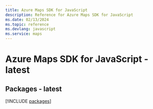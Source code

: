 ```yaml
---
title: Azure Maps SDK for JavaScript
description: Reference for Azure Maps SDK for JavaScript
ms.date: 02/13/2024
ms.topic: reference
ms.devlang: javascript
ms.service: maps
---
```

# Azure Maps SDK for JavaScript - latest
## Packages - latest
[!INCLUDE [packages](maps-index.md)]